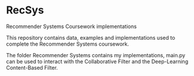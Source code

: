# RecSys
Recommender Systems Coursework implementations

This repository contains data, examples and implementations used to complete the Recommender Systems coursework.

The folder Recommender Systems contains my implementations, main.py can be used to interact with the Collaborative Filter and the Deep-Learning Content-Based Filter.
